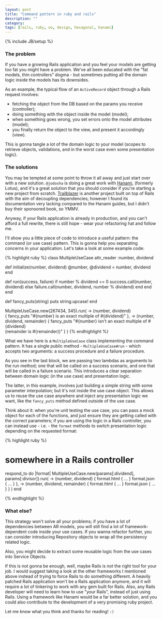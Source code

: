 ```yaml
---
layout: post
title: "Command pattern in ruby and rails"
description: ""
category:
tags: [rails, ruby, oo, design, hexagonal, hanami]
---
```

{% include JB/setup %}

### The problem

If you have a growing Rails application and you feel your models are getting too
fat you might have a problem. We've all been educated with the "fat models, thin
controllers" dogma - but sometimes putting all the domain logic inside the
models has its downsides.

As an example, the typical flow of an `ActiveRecord` object through a Rails
request involves:

* fetching the object from the DB based on the params you receive (controller);
* doing something with the object inside the model (model);
* when something goes wrong, you set errors onto the model attributes (model);
* you finally return the object to the view, and present it accordingly (view).

This is gonna tangle a lot of the domain logic to your model (scopes to
retrieve objects, validations, and in the worst case even some presentation
logic).

### The solutions

You may be tempted at some point to throw it all away and just start over with a
new solution. `@jodosha` is doing a great work with
[Hanami](https://github.com/hanami/hanami), (formerly Lotus), and it's a great
solution that you should consider if you're starting a new project from scratch.
[Trailblazer](https://github.com/apotonick/trailblazer) is another project built
on top of Rails with the aim of decoupling dependencies; however I found its
documentation very lacking compared to the Hanami guides, but I didn't buy their
sponsored book, so YMMV.

Anyway, if your Rails application is already in production, and you can't afford
a full rewrite, there is still hope - wear your refactoring hat and follow me.

I'll show you a little piece of code to introduce a useful pattern:
the command (or use case) pattern. This is gonna help you separating concerns
in your application. Let's take a look at some example code:

{% highlight ruby %}
class MultipleUseCase
  attr_reader :number, dividend

  def initialize(number, dividend)
    @number, @dividend = number, dividend
  end

  def run(success, failure)
    if number % dividend == 0
      success.call(number, dividend)
    else
      failure.call(number, dividend, number % dividend)
    end
  end
end

def fancy_puts(string)
  puts string.upcase!
end

MultipleUseCase.new(267434, 345).run(
  -> (number, dividend)            
      { fancy_puts "#{number} is an exact multiple of #{dividend}" },
  -> (number, dividend, remainder)
      { fancy_puts "#{number} isn't an exact multiple of #{dividend}\
                   (remainder is #{remainder})" }
)
{% endhighlight %}

What we have here is a `MultipleUseCase` class implementing the command pattern.
It has a single public method - `MultipleUseCase#run` - which accepts two
arguments: a success procedure and a failure procedure.

As you see in the last block, we are passing two lambdas as arguments to the
run method; one that will be called on a success scenario, and one that will be
called in a failure scenario. This introduces a clear separation between
domain logic (in the use case) and presentation logic.

The latter, in this example, involves just building a simple string with some
parameter interpolation; but it's not inside the use case object. This allows us
to reuse the use case anywhere and inject any presentation logic we want, like
the `fancy_puts` method defined outside of the use case.

Think about it: when you're unit testing the use case, you can pass a mock
object for each of the functions, and just ensure they are getting called with
the correct parameters; if you are using the logic in a Rails controller, you
can instead use - i.e. - the `format` methods to switch presentation logic
depending on the requested format:

{% highlight ruby %}
# somewhere in a Rails controller

respond_to do |format|
  MultipleUseCase.new(params[:dividend], params[:divisor]).run(
    -> (number, dividend) {
      format.html { ... }
      format.json { ... }
    },
    -> (number, dividend, remainder) {
      format.html { ... }
      format.json { ... }
    }
  )
end

{% endhighlight %}

### What else?

This strategy won't solve all your problems; if you have a lot of dependencies
between AR models, you will still find a lot of framework-dependent code inside
your use cases. If you wanna refactor further, you can consider introducing
Repository objects to wrap all the persistency related logic.

Also, you might decide to extract some reusable logic from the use cases into
Service Objects.

If this is not gonna be enough, well, maybe Rails is not the right tool for your
job. I would suggest taking a look at the other frameworks I mentioned above
instead of trying to force Rails to do something different. A heavily patched
Rails application won't be a Rails application anymore, and it will require a
lot of tinkering to work with any gem built for Rails. Also, any Rails developer
will need to learn how to use "your Rails", instead of just using Rails.
Using a framework like Hanami would be a far better solution, and you could
also contribute to the development of a very promising ruby project.

Let me know what you think and thanks for reading! `:)`
